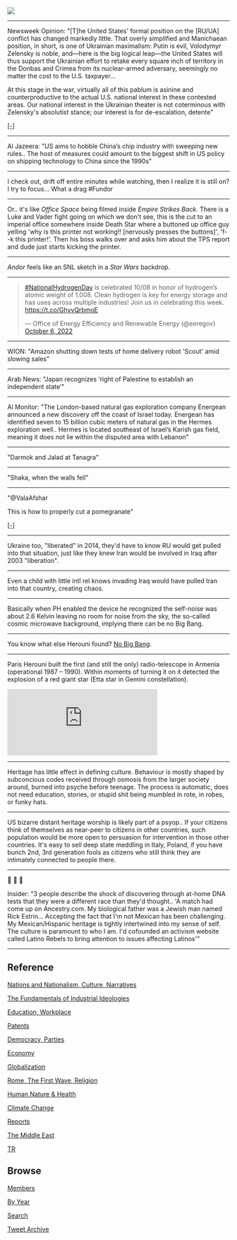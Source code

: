 <img src="https://drive.google.com/uc?export=view&id=1B2wf9R7AMH1d7Vw6e2mucLbIQ5NSjir7"/>

---

Newsweek Opinion: "[T]he United States' formal position on the [RU/UA]
conflict has changed markedly little. That overly simplified and
Manichaean position, in short, is one of Ukrainian maximalism: Putin
is evil, Volodymyr Zelensky is noble, and—here is the big logical
leap—the United States will thus support the Ukrainian effort to
retake every square inch of territory in the Donbas and Crimea from
its nuclear-armed adversary, seemingly no matter the cost to the
U.S. taxpayer...

At this stage in the war, virtually all of this pablum is asinine and
counterproductive to the actual U.S. national interest in these
contested areas. Our national interest in the Ukrainian theater is not
coterminous with Zelensky's absolutist stance; our interest is for
de-escalation, detente"

[[-]](https://www.newsweek.com/us-needs-change-course-right-now-ukraine-opinion-1749740)

---

Al Jazeera: "US aims to hobble China’s chip industry with sweeping new
rules.. The host of measures could amount to the biggest shift in US
policy on shipping technology to China since the 1990s"

---

I check out, drift off entire minutes while watching, then I realize
it is still on? I try to focus... What a drag \#Fundor

---

Or.. it's like *Office Space* being filmed inside *Empire Strikes
Back*. There is a Luke and Vader fight going on which we don't see,
this is the cut to an imperial office somewhere inside Death Star
where a buttoned up office guy yelling 'why is this printer not
working!!  [nervously presses the buttons]', 'f--k this
printer!'. Then his boss walks over and asks him about the TPS report
and dude just starts kicking the printer.

---

*Andor* feels like an SNL sketch in a *Star Wars* backdrop. 

---

<blockquote class="twitter-tweet"><p lang="en" dir="ltr"><a href="https://twitter.com/hashtag/NationalHydrogenDay?src=hash&amp;ref_src=twsrc%5Etfw">#NationalHydrogenDay</a> is celebrated 10/08 in honor of hydrogen’s atomic weight of 1.008. Clean hydrogen is key for energy storage and has uses across multiple industries! Join us in celebrating this week. <a href="https://t.co/GhyvQrbmoE">https://t.co/GhyvQrbmoE</a></p>&mdash; Office of Energy Efficiency and Renewable Energy (@eeregov) <a href="https://twitter.com/eeregov/status/1578043263910612993?ref_src=twsrc%5Etfw">October 6, 2022</a></blockquote> <script async src="https://platform.twitter.com/widgets.js" charset="utf-8"></script>

---

WION: "Amazon shutting down tests of home delivery robot 'Scout' amid slowing
sales"

---

Arab News: "Japan recognizes ‘right of Palestine to establish an
independent state’"

---

Al Monitor: "The London-based natural gas exploration company Energean
announced a new discovery off the coast of Israel today. Energean has
identified seven to 15 billion cubic meters of natural gas in the
Hermes exploration well.. Hermes is located southeast of Israel’s
Karish gas field, meaning it does not lie within the disputed area
with Lebanon"

---

"Darmok and Jalad at Tanagra"

---

"Shaka, when the walls fell"

---

"@ValaAfshar

This is how to properly cut a pomegranate"

[[-]](https://twitter.com/ValaAfshar/status/1578161108099399682)

---

Ukraine too, "liberated" in 2014, they'd have to know RU would get
pulled into that situation, just like they knew Iran would be involved
in Iraq after 2003 "liberation". 

---

Even a child with little intl rel knows invading Iraq would have
pulled Iran into that country, creating chaos. 

---

Basically when PH enabled the device he recognized the self-noise was
about 2.6 Kelvin leaving no room for noise from the sky, the so-called
cosmic microwave background, implying there can be no Big Bang.

---

You know what else Herouni found? [No Big Bang](2022/10/herouni.html).

---

Paris Herouni built the first (and still the only) radio-telescope in
Armenia (operational 1987 – 1990). Within moments of turning it on it
detected the explosion of a red giant star (Etta star in Gemini
constellation).

<iframe width="340" src="https://www.youtube.com/embed/WAx9Z9DyMHY?start=67&end=174" title="Reviving Armenia’s forgotten space giant: ROT54 | Witness Documentary" frameborder="0" allow="accelerometer; autoplay; clipboard-write; encrypted-media; gyroscope; picture-in-picture" allowfullscreen></iframe>

---

Heritage has little effect in defining culture. Behaviour is mostly
shaped by subconcious codes received through osmosis from the larger
society around, burned into psyche before teenage. The process is
automatic, does not need education, stories, or stupid shit being
mumbled in rote, in robes, or funky hats.

---

US bizarre distant heritage worship is likely part of a psyop.. If
your citizens think of themselves as near-peer to citizens in other
countries, such population would be more open to persuasion for
intervention in those other countries. It's easy to sell deep state
meddling in Italy, Poland, if you have bunch 2nd, 3rd generation fools
as citizens who still think they are intimately connected to people
there.

---

🤣 🤣 🤣 

Insider: "3 people describe the shock of discovering through at-home
DNA tests that they were a different race than they'd thought.. 'A
match had come up on Ancestry.com. My biological father was a Jewish
man named Rick Estrin... Accepting the fact that I'm not Mexican has
been challenging. My Mexican/Hispanic heritage is tightly intertwined
into my sense of self. The culture is paramount to who I am. I'd
cofounded an activism website called Latino Rebels to bring attention
to issues affecting Latinos'"

---

## Reference

[Nations and Nationalism, Culture, Narratives](2013/02/nations-and-nationalism.html)

[The Fundamentals of Industrial Ideologies](2011/04/fundamentals-of-industrial-ideologies.html)

[Education, Workplace](2017/09/education-workplace.html)

[Patents](2018/09/patents.html)

[Democracy, Parties](2016/11/democracy.html)

[Economy](2018/05/economy.html)

[Globalization](2018/09/globalization.html)

[Rome, The First Wave, Religion](2017/12/rome.html)

[Human Nature & Health](2020/07/human-nature.html)

[Climate Change](2018/12/climate.html)

[Reports](2019/05/reports.html)

[The Middle East](2019/07/middleeast.html)

[TR](../tr)

## Browse

[Members](2022/08/members.html)

[By Year](years.html)

[Search](search.html)

[Tweet Archive](tweets/index.html)


